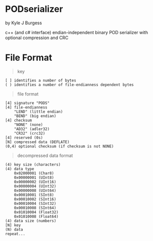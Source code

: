 # PODserializer
by Kyle J Burgess


c++ (and c# interface) endian-independent binary POD serializer with optional compression and CRC

# File Format
> key
```
[ ] identifies a number of bytes
( ) identifies a number of file-endianness dependent bytes
```
> file format
```
[4] signature "PODS"
[4] file-endianness
    "LEND" (little endian)
    "BEND" (big endian)
[4] checksum
    "NONE" (none)
    "AD32" (adler32)
    "CR32" (crc32)
[4] reserved (0s)
[N] compressed data (DEFLATE)
(0,4) optional checksum (if checksum is not NONE)
```
> decompressed data format
```
(4) key size (characters)
(4) data type
    0x02000001 (Char8)
    0x00000001 (UInt8)
    0x00000002 (UInt16)
    0x00000004 (UInt32)
    0x00000008 (UInt64)
    0x00010001 (SInt8)
    0x00010002 (SInt16)
    0x00010004 (SInt32)
    0x00010008 (SInt64)
    0x01010004 (Float32)
    0x01010008 (Float64)
(4) data size (numbers)
[N] key
(N) data
repeat...
```
